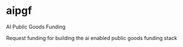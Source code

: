 # aipgf
AI Public Goods Funding 

Request funding for building the ai enabled public goods funding stack
